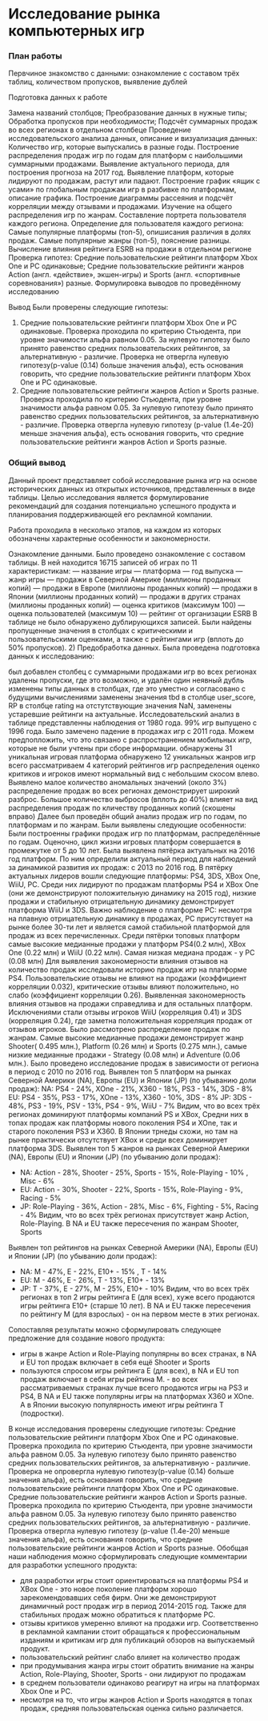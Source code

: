 # Исследование рынка компьютерных игр
### План работы
Первчиное знакомство с данными: ознакомление с составом трёх таблиц, количеством пропусков, выявление дублей

Подготовка данных к работе

Замена названий столбцов;
Преобразование данных в нужные типы;
Обработка пропусков при необходимости;
Подсчёт суммарных продаж во всех регионах в отдельном столбеце
Проведение исследовательского анализа данных, описание и визуализация данных:
Количество игр, которые выпускались в разные годы.
Построение распределения продаж игр по годам для платформ с наибольшими суммарными продажами.
Выявление актуального периода, для построения прогноза на 2017 год.
Выявление платформ, которые лидируют по продажам, растут или падают.
Построение график «ящик с усами» по глобальным продажам игр в разбивке по платформам, описание графика.
Построение диаграммы рассеяния и подсчёт корреляции между отзывами и продажами.
Изучение на общего распределения игр по жанрам.
Составление портрета пользователя каждого региона.
Определение для пользователя каждого региона:
Самые популярные платформы (топ-5), опишисания различия в долях продаж.
Самые популярные жанры (топ-5), пояснение разницы.
Вычисление влияния рейтинга ESRB на продажи в отдельном регионе
Проверка гипотез:
Средние пользовательские рейтинги платформ Xbox One и PC одинаковые;
Средние пользовательские рейтинги жанров Action (англ. «действие», экшен-игры) и Sports (англ. «спортивные соревнования») разные.
Формулировка выводов по проведённому исследованию

Вывод
Были проверены следующие гипотезы:
1) Средние пользовательские рейтинги платформ Xbox One и PC одинаковые.
Проверка проходила по критерию Стьюдента, при уровне значимости альфа равном 0.05. За нулевую гипотезу было принято равенство средних пользовательских рейтингов, за альтернативную - различие.
Проверка не отвергла нулевую гипотезу(p-value (0.14) больше значения альфа), есть основания говорить, что средние пользовательские рейтинги платформ Xbox One и PC одинаковые.
2) Средние пользовательские рейтинги жанров Action и Sports разные.
Проверка проходила по критерию Стьюдента, при уровне значимости альфа равном 0.05. За нулевую гипотезу было принято равенство средних пользовательских рейтингов, за альтернативную - различие.
Проверка отвергла нулевую гипотезу (p-value (1.4e-20) меньше значения альфа), есть основания говорить, что средние пользовательские рейтинги жанров Action и Sports разные.

### Общий вывод
Данный проект представляет собой исследование рынка игр на основе исторических данных из открытых источников, представленных в виде таблицы. Целью исследования является формулирование рекомендаций для создания потенциально успешного продукта и планирования поддерживающей его рекламной компании.

Работа проходила в несколько этапов, на каждом из которых обозначены характерные особенности и закономерности.

Ознакомление данными.
Было проведено ознакомление с составом таблицы. В ней находится 16715 записей об играх по 11 характеристикам:
— название игры
— платформа
— год выпуска
— жанр игры
— продажи в Северной Америке (миллионы проданных копий)
— продажи в Европе (миллионы проданных копий)
— продажи в Японии (миллионы проданных копий)
— продажи в других странах (миллионы проданных копий)
— оценка критиков (максимум 100)
— оценка пользователей (максимум 10)
— рейтинг от организации ESRB
В таблице не было обнаружено дублирующихся записей.
Были найдены пропущенные значения в столбцах с критическими и пользовательскими оценками, а также с рейтингами игр (вплоть до 50% пропусков).
2) Предобработка данных.
Была проведена подготовка данных к исследованию:

был добавлен столбец с суммарными продажами игр во всех регионах
удалены пропуски, где это возможно, и удалён один неявный дубль
изменены типы данных в столбцах, где это уместно и согласовано с будущими вычислениями
заменены значения tbd в столбце user_score, RP в столбце rating на отстутствующие значения NaN, заменены устаревшие рейтинги на актуальные.
Исследовательский анализ
в таблице представленны наблюдения от 1980 года. 99% игр выпущено с 1996 года. Было замечено падение в продажах игр с 2011 года. Можем предпопложить, что это связано с распространением мобильных игр, которые не были учтены при сборе информации.
обнаружены 31 уникальная игровая платформа
обнаружено 12 уникальных жанров игр
всего рассматриваем 4 категорий рейтингов игр
распределения оценко критиков и игроков имеют нормальный вид с небольшим скосом влево. Выявлено малое количество аномальных значений (около 3%)
распределение продаж во всех регионах демонстрирует широкий разброс. Большое количество выбросов (вплоть до 40%) влияет на вид распределения продаж по кличеству проданных копий (скошены вправо)
Далее был проведён общий анализ продаж игр по годам, по платформам и по жанрам. Были выявлены следующие особенности:
Были построенны графики продаж игр по платформам, распределённые по годам. Оценочно, цикл жизни игровых платформ совершается в промежутке от 5 до 10 лет.
Была выявлена пятёрка актуальных на 2016 год платформ. По ним определили актуальный период для наблюдений за динамикой развития их продаж: с 2013 по 2016 год.
В пятёрку актуальных лидеров вошли следующие платформы: PS4, 3DS, XBox One, WiiU, PC. Среди них лидируют по продажам платформы PS4 и XBox One (они же демонстрируют положительную динамику на 2015 год), низкие продажи и стабильную отрицательную динамику демонстрирует платформа WiiU и 3DS. Важно наблюдение о платформе PC: несмотря на плавную отрицательную динамику в продажах, PC присутствует на рынке более 30-ти лет и является самой стабильной платформой для продаж из всех перечисленных.
Среди пятёрки топовых платформ самые высокие медианные продажи у платформ PS4(0.2 млн), XBox One (0.22 млн) и WiiU (0.22 млн). Самая низкая медиана продаж - у PC (0.08 млн)
Для выявления закономерности влияния отзывов на количество продаж исследовали историю продаж игр на платформе PS4. Пользовательские отзывы не влияют на продажи (коэффициент корреляции 0.032), критические отзывы влияют положительно, но слабо (коэффициент корреляции 0.26).
Выявленная закономерность влияния отзывов на продажи справедлива и для остальных платформ. Исключениями стали отзывы игроков WiiU (корреляция 0.41) и 3DS (корреляция 0.24), где заметна положительная корреляция продаж от отзывов игроков.
Было рассмотрено распределение продаж по жанрам. Самые высокие медианные продажи демонстрирует жанр Shooter( 0.495 млн.), Platform (0.26 млн) и Sports (0.275 млн.), самые низкие медианные продажи - Strategy (0.08 млн) и Adventure (0.06 млн.).
Было проведено исследование продаж в зависимости от региона в период с 2010 по 2016 год.
Выявлен топ 5 платформ на рынках Северной Америки (NA), Европы (EU) и Японии (JP) (по убыванию доли продаж):
NA: PS4 - 24%, XOne - 21%, X360 - 18%, PS3 - 14%, 3DS - 8%
EU: PS4 - 35%, PS3 - 17%, XOne - 13%, X360 - 10%, 3DS - 8%
JP: 3DS - 48%, PS3 - 19%, PSV - 13%, PS4 - 9%, WiiU - 7%
Видим, что во всех трёх регионах доминируют платформы компаний PS и XBox, Средни них в топах продаж как платформы нового поколения PS4 и XOne, так и старого поколения PS3 и X360. В Японии трнеды схожи, но там на рынке практически отсутствует XBox и среди всех доминирует платформа 3DS.
Выявлен топ 5 жанров на рынках Северной Америки (NA), Европы (EU) и Японии (JP) (по убыванию доли продаж):
- NA: Action - 28%, Shooter - 25%, Sports - 15%, Role-Playing - 10% , Misc - 6%
- EU: Action - 30%, Shooter - 22%, Sports - 15%, Role-Playing - 9%, Racing - 5%
- JP: Role-Playing - 36%, Action - 28%, Misc - 6%, Fighting - 5%, Racing - 4%
Видим, что во всех трёх регионах присутствует жанр Action, Role-Playing. В NA и EU также пересечения по жанрам Shooter, Sports

Выявлен топ рейтингов на рынках Северной Америки (NA), Европы (EU) и Японии (JP) (по убыванию доли продаж):
- NA: M - 47%, E - 22%, E10+ - 15% , T - 14%
- EU: M - 46%, E - 26%, T - 13%, E10+ - 13%
- JP: T - 37%, E - 27%, M - 25%, E10+ - 10%
Видим, что во всех трёх регионах в топ 2 игры рейтинга Е (для всех), хуже всего продаются игры рейтинга Е10+ (старше 10 лет). В NA и EU также пересечения по рейтингу М (для взрослых) - он на первом месте в этих регионах.

Сопоставляя результаты можно сформулировать следующее предложение для создание нового продукта:
- игры в жанре Action и Role-Playing популярны во всех странах, в NA и EU топ продаж включает в себя ещё Shooter и Sports
- пользуются спросом игры рейтинга E (для всех), в NA и EU топ продаж включает в себя игры рейтина М. - во всех рассматриваемых странах лучше всего продаются игры на PS3 и PS4, В NA и EU также популярны игры на платформах X360 и XOne. А в Японии высокую популярность имеют игры рейтинга Т (подростки).

В конце исследования проверены следующие гипотезы:
Средние пользовательские рейтинги платформ Xbox One и PC одинаковые.
Проверка проходила по критерию Стьюдента, при уровне значимости альфа равном 0.05. За нулевую гипотезу было принято равенство средних пользовательских рейтингов, за альтернативную - различие.
Проверка не опровергла нулевую гипотезу(p-value (0.14) больше значения альфа), есть основания говорить, что средние пользовательские рейтинги платформ Xbox One и PC одинаковые.
Средние пользовательские рейтинги жанров Action и Sports разные.
Проверка проходила по критерию Стьюдента, при уровне значимости альфа равном 0.05. За нулевую гипотезу было принято равенство средних пользовательских рейтингов, за альтернативную - различие.
Проверка отвергла нулевую гипотезу (p-value (1.4e-20) меньше значения альфа), есть основания говорить, что средние пользовательские рейтинги жанров Action и Sports разные.
Обобщая наши наблюдения можно сформулировать следующие комментарии для разработки успешного продукта:
- для разработки игры стоит ориентироваться на платформы PS4 и XBox One - это новое поколение платформ хорошо зарекомендовавших себя фирм. Они же демонстрируют динамичный рост продаж игр в период 2014-2015 год. Также для стабильных продаж можно обратиться к платформе PC.
- отзывы критиков умеренно влияют на продажи игр. Соответственно в рекламной кампании стоит обращаться к профессиональным изданиям и критикам игр для публикаций обзоров на выпускаемый продукт.
- пользовательский рейтинг слабо влияет на количество продаж
- при продумывания жанра игры стоит обратить внимание на жанры Action, Role-Playing, Shooter, Sports - они лидируют по продажам
- в среднем пользователи одинаково реагирут на игры на платформах Xbox One и PC.
- несмотря на то, что игры жанров Action и Sports находятся в топах продаж, средняя пользовательская оценка сильно различается.
